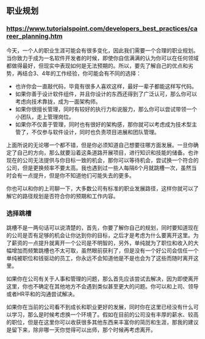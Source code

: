 ## 职业规划
### https://www.tutorialspoint.com/developers_best_practices/career_planning.htm
今天，一个人的职业生涯可能会有很多变化，因此我们需要一个合理的职业规划。当你致力于成为一名软件开发者的时候，即使你自信满满的认为你可以在任何领域都做得最好，但现实中表现如何是无法预期的。所以，要先了解自己的优点和劣势，再结合3、4年的工作经验，你可能会有不同的选择：
- 也许你会一直敲代码，毕竟有很多人喜欢这样，最好一辈子都能这样写代码。
- 如果你善于设计软件组件，并且你设计的东西还得到了广泛认可，那么你可以考虑向技术靠拢，成为一面架构师。
- 如果你很擅长管理，同时有较好的执行力和说服力，那么你可以尝试带领一个小团队，走上管理岗位。
- 如果你不仅善于管理，同时也有很好的架构感，那你就可以考虑成为技术型主管了，不仅参与软件设计，同时也负责项目进展和团队管理。

上面所说的无论哪一个都不错，但是你必须知道自己想要往哪方面发展。一旦你确定了自己的方向，那么就要沿着这条道路开展项目，进行知识和技能的储备。也许现在的公司无法提供与你目标一致的机会，那你可以等待机会，尝试换一个符合的公司，但是更换频率不要太高。我也遇到过一些人每隔6个月就跳槽一次，虽然当时会有一点提升，但是你不知道他们可能失去的更多。

你也可以和你的上司聊一下，大多数公司有标准的职业发展路径，这样你就可以了解它的路径规划是否符合你的预期和工作内容。

### 选择跳槽
跳槽不是一两句话可以说清楚的，首先，你要了解你自己的规划，同时要知道现在的公司是否有足够的机会让你达到你的目标，之后才是考虑为什么要离开这里。为了薪资的一点提升就离开一个公司是不明智的，另外，单纯就为了职位和收入的大幅增加而频繁跳槽也不太可取，虽然眼前获利了，但是没有一个好公司会信任一个单纯被职位和钱驱动的员工，你永远不会知道他是不是也会为了这些而随时离开这里。

如果你在公司有关于人事和管理的问题，那么首先应该尝试去解决，因为即使离开这里，你也不确定在其他地方不会遇到类似甚至更大的问题。你可以和上司、领导或者HR平和的沟通尝试解决。

如果你在当前的公司看不到成长和职业更好的发展，同时你在这里已经没有什么可以学习，那么是时候考虑换一个环境了。假如在目前的公司没有丰厚的薪水、较高的职位，但是在这里你可以收获很多其他东西来丰富你的简历和生涯，那我的建议是留下来，除非哪一天你觉得可以出师，那个时候再考虑离开。